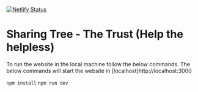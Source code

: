 [![Netlify Status](https://api.netlify.com/api/v1/badges/c45df1bf-c6db-42d6-ac82-b6d7258685bf/deploy-status)](https://app.netlify.com/sites/sharingtreetrust/deploys)

# Sharing Tree - The Trust (Help the helpless)

To run the website in the local machine follow the below commands. The below commands will start the website in [localhost]http://localhost:3000

`npm install`
`npm run dev`

